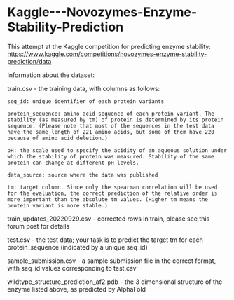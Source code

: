 # Kaggle---Novozymes-Enzyme-Stability-Prediction

This attempt at the Kaggle competition for predicting enzyme stability: https://www.kaggle.com/competitions/novozymes-enzyme-stability-prediction/data 

Information about the dataset: 

train.csv - the training data, with columns as follows:

    seq_id: unique identifier of each protein variants
    
    protein_sequence: amino acid sequence of each protein variant. The stability (as measured by tm) of protein is determined by its protein sequence. (Please note that most of the sequences in the test data have the same length of 221 amino acids, but some of them have 220 because of amino acid deletion.)
    
    pH: the scale used to specify the acidity of an aqueous solution under which the stability of protein was measured. Stability of the same protein can change at different pH levels.
    
    data_source: source where the data was published
    
    tm: target column. Since only the spearman correlation will be used for the evaluation, the correct prediction of the relative order is more important than the absolute tm values. (Higher tm means the protein variant is more stable.)

train_updates_20220929.csv - corrected rows in train, please see this forum post for details

test.csv - the test data; your task is to predict the target tm for each protein_sequence (indicated by a unique seq_id)

sample_submission.csv - a sample submission file in the correct format, with seq_id values corresponding to test.csv

wildtype_structure_prediction_af2.pdb - the 3 dimensional structure of the enzyme listed above, as predicted by AlphaFold